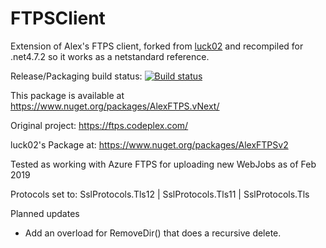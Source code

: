 # FTPSClient
Extension of Alex's FTPS client, forked from [luck02](https://github.com/luck02/FTPSClient) and recompiled for .net4.7.2 so it works as a netstandard reference. 

Release/Packaging build status: [![Build status](https://ci.appveyor.com/api/projects/status/f2v7bjngjqbhxfey?svg=true)](https://ci.appveyor.com/project/StingyJack/ftpsclient)

This package is available at https://www.nuget.org/packages/AlexFTPS.vNext/

Original project: https://ftps.codeplex.com/

luck02's Package at:
https://www.nuget.org/packages/AlexFTPSv2



Tested as working with Azure FTPS for uploading new WebJobs as of Feb 2019

Protocols set to:
SslProtocols.Tls12 | SslProtocols.Tls11 | SslProtocols.Tls

Planned updates

- Add an overload for RemoveDir() that does a recursive delete.
